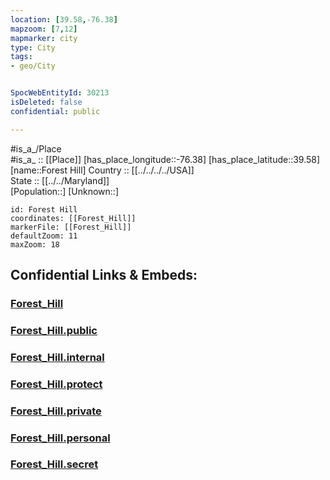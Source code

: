 ```yaml
---
location: [39.58,-76.38] 
mapzoom: [7,12] 
mapmarker: city 
type: City
tags:
- geo/City


SpocWebEntityId: 30213
isDeleted: false
confidential: public

---
```

#is_a_/Place  
#is_a_ :: [[Place]] 
[has_place_longitude::-76.38] 
[has_place_latitude::39.58] 
[name::Forest Hill] 
Country :: [[../../../../USA]]  
State :: [[../../Maryland]]  
[Population::] 
[Unknown::] 


```leaflet
id: Forest Hill
coordinates: [[Forest_Hill]] 
markerFile: [[Forest_Hill]] 
defaultZoom: 11 
maxZoom: 18
```


## Confidential Links & Embeds: 

### [Forest_Hill](/_Standards/Earth/Continent/America~North/USA/USA~Eastern/Maryland/counties~Maryland/Harford,County/cities~Harford/Forest_Hill.md) 

### [Forest_Hill.public](/_public/Earth/Continent/America~North/USA/USA~Eastern/Maryland/counties~Maryland/Harford,County/cities~Harford/Forest_Hill.public.md) 

### [Forest_Hill.internal](/_internal/Earth/Continent/America~North/USA/USA~Eastern/Maryland/counties~Maryland/Harford,County/cities~Harford/Forest_Hill.internal.md) 

### [Forest_Hill.protect](/_protect/Earth/Continent/America~North/USA/USA~Eastern/Maryland/counties~Maryland/Harford,County/cities~Harford/Forest_Hill.protect.md) 

### [Forest_Hill.private](/_private/Earth/Continent/America~North/USA/USA~Eastern/Maryland/counties~Maryland/Harford,County/cities~Harford/Forest_Hill.private.md) 

### [Forest_Hill.personal](/_personal/Earth/Continent/America~North/USA/USA~Eastern/Maryland/counties~Maryland/Harford,County/cities~Harford/Forest_Hill.personal.md) 

### [Forest_Hill.secret](/_secret/Earth/Continent/America~North/USA/USA~Eastern/Maryland/counties~Maryland/Harford,County/cities~Harford/Forest_Hill.secret.md)

